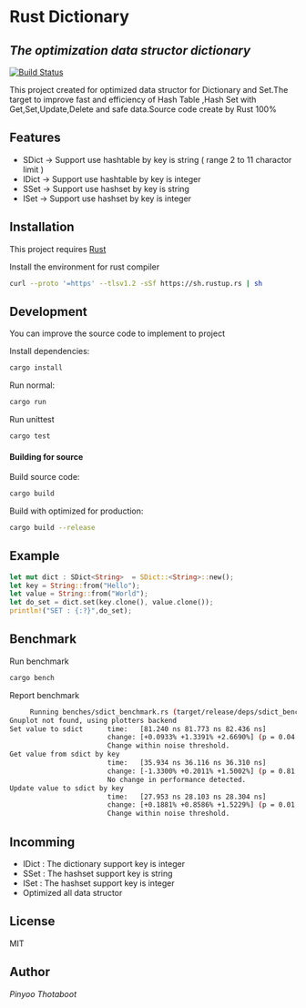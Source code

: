 # Rust Dictionary
## _The optimization data structor dictionary_

[![Build Status](https://travis-ci.org/joemccann/dillinger.svg?branch=master)](https://travis-ci.org/joemccann/dillinger)

This project created for optimized data structor for Dictionary and Set.The target to improve fast and efficiency of Hash Table ,Hash Set with Get,Set,Update,Delete and safe data.Source code create by Rust 100%

## Features

- SDict -> Support use hashtable by key is string ( range 2 to 11 charactor limit )
- IDict -> Support use hashtable by key is integer
- SSet  -> Support use hashset by key is string
- ISet  -> Support use hashset by key is integer

## Installation

This project requires [Rust](https://www.rust-lang.org/tools/install)

Install the environment for rust compiler

```sh
curl --proto '=https' --tlsv1.2 -sSf https://sh.rustup.rs | sh
```

## Development

You can improve the source code to implement to project 

Install dependencies:

```sh
cargo install
```

Run normal:

```sh
cargo run
```

Run unittest

```sh
cargo test
```

#### Building for source

Build source code:

```sh
cargo build
```

Build with optimized for production:

```sh
cargo build --release
```

## Example

```rs
let mut dict : SDict<String>  = SDict::<String>::new();
let key = String::from("Hello");
let value = String::from("World");
let do_set = dict.set(key.clone(), value.clone());
println!("SET : {:?}",do_set);
```

## Benchmark

Run benchmark

```sh
cargo bench
```

Report benchmark

```sh
     Running benches/sdict_benchmark.rs (target/release/deps/sdict_benchmark-5e6c98c21226ae3f)
Gnuplot not found, using plotters backend
Set value to sdict      time:   [81.240 ns 81.773 ns 82.436 ns]
                        change: [+0.0933% +1.3391% +2.6690%] (p = 0.04 < 0.05)
                        Change within noise threshold.
Get value from sdict by key
                        time:   [35.934 ns 36.116 ns 36.310 ns]
                        change: [-1.3300% +0.2011% +1.5002%] (p = 0.81 > 0.05)
                        No change in performance detected.
Update value to sdict by key
                        time:   [27.953 ns 28.103 ns 28.304 ns]
                        change: [+0.1881% +0.8586% +1.5229%] (p = 0.01 < 0.05)
                        Change within noise threshold.
```

## Incomming

- IDict : The dictionary support key is integer
- SSet  : The hashset support key is string
- ISet  : The hashset support key is integer
- Optimized all data structor

## License

MIT

## Author
_Pinyoo Thotaboot_
